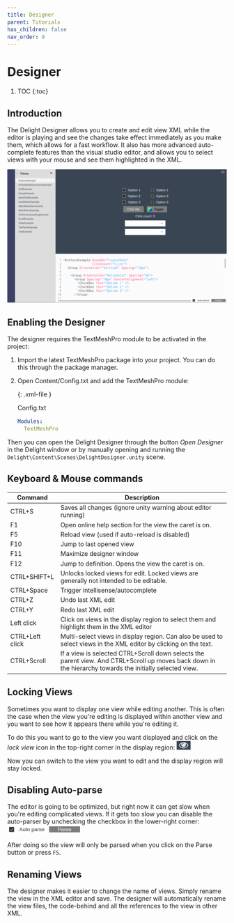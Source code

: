```yaml
---
title: Designer
parent: Tutorials
has_children: false
nav_order: 9
---
```

# Designer

1. TOC
{:toc}

## Introduction

The Delight Designer allows you to create and edit view XML while the editor is playing and see the changes take effect immediately as you make them, which allows for a fast workflow. It also has more advanced auto-complete features than the visual studio editor, and allows you to select views with your mouse and see them highlighted in the XML. 

![](designer-overview.png)



## Enabling the Designer

The designer requires the TextMeshPro module to be activated in the project:

1. Import the latest TextMeshPro package into your project. You can do this through the package manager.

2. Open Content/Config.txt and add the TextMeshPro module:

   {: .xml-file }

   Config.txt

   ```yaml
   Modules: 
     TextMeshPro 
   ```



Then you can open the Delight Designer through the button *Open Designer* in the Delight window or by manually opening and running the `Delight\Content\Scenes\DelightDesigner.unity` scene. 



## Keyboard & Mouse commands

| Command         | Description                                                  |
| --------------- | ------------------------------------------------------------ |
| CTRL+S          | Saves all changes (ignore unity warning about editor running) |
| F1              | Open online help section for the view the caret is on.       |
| F5              | Reload view (used if auto-reload is disabled)                |
| F10             | Jump to last opened view                                     |
| F11             | Maximize designer window                                     |
| F12             | Jump to definition. Opens the view the caret is on.          |
| CTRL+SHIFT+L    | Unlocks locked views for edit. Locked views are generally not intended to be editable. |
| CTRL+Space      | Trigger intellisense/autocomplete                            |
| CTRL+Z          | Undo last XML edit                                           |
| CTRL+Y          | Redo last XML edit                                           |
| Left click      | Click on views in the display region to select them and highlight them in the XML editor |
| CTRL+Left click | Multi-select views in display region. Can also be used to select views in the XML editor by clicking on the text. |
| CTRL+Scroll     | If a view is selected CTRL+Scroll down selects the parent view. And CTRL+Scroll up moves back down in the hierarchy towards the initially selected view. |



## Locking Views

Sometimes you want to display one view while editing another. This is often the case when the view you're editing is displayed within another view and you want to see how it appears there while you're editing it. 


To do this you want to go to the view you want displayed and click on the *lock view* icon in the top-right corner in the display region: ![](designer-lockview.png)

Now you can switch to the view you want to edit and the display region will stay locked. 



## Disabling Auto-parse

The editor is going to be optimized, but right now it can get slow when you're editing complicated views. If it gets too slow you can disable the auto-parser by unchecking the checkbox in the lower-right corner: ![](designer-autoparse.png)

After doing so the view will only be parsed when you click on the Parse button or press `F5`. 



## Renaming Views

The designer makes it easier to change the name of views. Simply rename the view in the XML editor and save. The designer will automatically rename the view files, the code-behind and all the references to the view in other XML. 